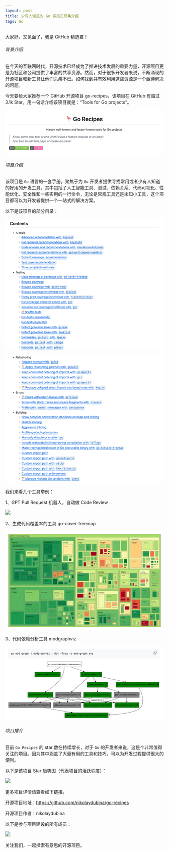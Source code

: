 ```yaml
---
layout: post
title: 少有人知道的 Go 实用工具集介绍
tags: Go
---
```


大家好，又见面了，我是 GitHub 精选君！

###### 背景介绍

在今天的互联网时代，开源技术已经成为了推进技术发展的重要力量，开源项目更是为社区和公司提供了丰富的共享资源。然而，对于很多开发者来说，不断涌现的开源项目和新工具让他们头疼不已。如何找到并有效利用这些资源是一个亟待解决的问题。

今天要给大家推荐一个 GitHub 开源项目 go-recipes，该项目在 GitHub 有超过 3.1k Star，用一句话介绍该项目就是：“Tools for Go projects”。

![](https://raw.githubusercontent.com/ZhuPeng/pic/master/images/compress_image-20240113193236862.png)

###### 项目介绍

该项目是 `Go` 语言的一套手册，聚焦于为 `Go` 开发者提供寻找常用或者少有人知道的好用的开发工具。其中包括了人工智能工具、测试、依赖关系、代码可视化、性能优化、安全性和一些实用的一行命令，无论是常规工具还是未知小工具，这个项目都可以为开发者提供一个一站式的解决方案。

以下是该项目的部分目录：

![](https://raw.githubusercontent.com/ZhuPeng/pic/master/images/compress_image-20240113193442296.png)

![](https://raw.githubusercontent.com/ZhuPeng/pic/master/images/compress_image-20240113193501827.png)

我们来看几个工具举例：

1、GPT Pull Request 机器人，自动做 Code Review

![](https://raw.githubusercontent.com/nikolaydubina/go-recipes/master/./img/gpt-pullrequest-updater-example.png)

2、生成代码覆盖率的工具 go-cover-treemap

![](https://raw.githubusercontent.com/nikolaydubina/go-recipes/master/./img/hugo-code-coverage.svg)

3、代码依赖分析工具 modgraphviz

![](https://raw.githubusercontent.com/ZhuPeng/pic/master/images/compress_image-20240113193928358.png)

###### 项目推介

目前 `Go Recipes` 的 star 数在持续增长，对于 `Go` 的开发者来说，这是个非常值得关注的项目。因为其中涵盖了大量有用的工具和技巧，可以为开发过程提供很大的便利。


以下是该项目 Star 趋势图（代表项目的活跃程度）：

![](https://api.star-history.com/svg?repos=nikolaydubina/go-recipes&type=Timeline)

更多项目详情请查看如下链接。

开源项目地址：https://github.com/nikolaydubina/go-recipes 

开源项目作者：nikolaydubina

以下是参与项目建设的所有成员：

![](https://contrib.rocks/image?repo=nikolaydubina/go-recipes)

关注我们，一起探索有意思的开源项目。

